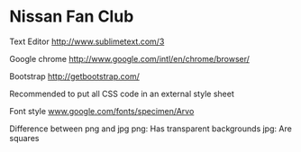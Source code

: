 # Nissan Fan Club

Text Editor
http://www.sublimetext.com/3

Google chrome
http://www.google.com/intl/en/chrome/browser/

Bootstrap
http://getbootstrap.com/

Recommended to put all CSS code in an external style sheet

Font style
www.google.com/fonts/specimen/Arvo

Difference between png and jpg
png: Has transparent backgrounds
jpg: Are squares

